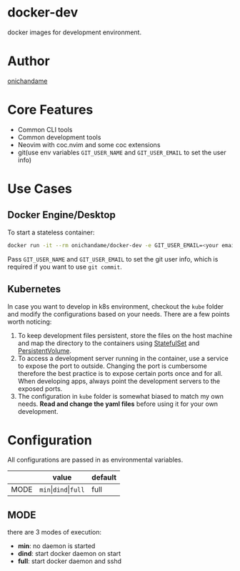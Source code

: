 # docker-dev

docker images for development environment.

# Author

[onichandame](https://github.com/onichandame)

# Core Features

- Common CLI tools
- Common development tools
- Neovim with coc.nvim and some coc extensions
- git(use env variables `GIT_USER_NAME` and `GIT_USER_EMAIL` to set the user info)

# Use Cases

## Docker Engine/Desktop

To start a stateless container:

```bash
docker run -it --rm onichandame/docker-dev -e GIT_USER_EMAIL=<your email in git commits> -e GIT_USER_NAME=<your name in git commits> -v <host path>:<container path> -p <host port>:<container port>
```

Pass `GIT_USER_NAME` and `GIT_USER_EMAIL` to set the git user info, which is required if you want to use `git commit`.

## Kubernetes

In case you want to develop in k8s environment, checkout the `kube` folder and modify the configurations based on your needs. There are a few points worth noticing:

1. To keep development files persistent, store the files on the host machine and map the directory to the containers using [StatefulSet](https://kubernetes.io/docs/concepts/workloads/controllers/statefulset/) and [PersistentVolume](https://kubernetes.io/docs/concepts/storage/persistent-volumes/).
2. To access a development server running in the container, use a service to expose the port to outside. Changing the port is cumbersome therefore the best practice is to expose certain ports once and for all. When developing apps, always point the development servers to the exposed ports.
3. The configuration in `kube` folder is somewhat biased to match my own needs. **Read and change the yaml files** before using it for your own development.

# Configuration

All configurations are passed in as environmental variables.

|      | value                 | default |
| ---- | --------------------- | ------- |
| MODE | `min`\|`dind`\|`full` | full    |

## MODE

there are 3 modes of execution:

- **min**: no daemon is started
- **dind**: start docker daemon on start
- **full**: start docker daemon and sshd
